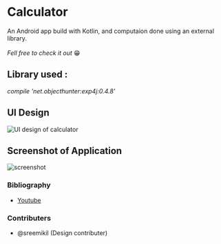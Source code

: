 # Calculator
An Android app build with Kotlin, and computaion done using an external library.
</br>
</br>
*Fell free to check it out* 	:grin:
## Library used : 
*compile 'net.objecthunter:exp4j:0.4.8'*
## UI Design
![UI design of calculator](https://github.com/itexpert2572000/Calculator/blob/master/screen%20shots/calculator%20ui.png)
## Screenshot of Application
![screenshot](https://github.com/itexpert2572000/Calculator/blob/master/screen%20shots/Screenshot_20200604_172820_com.akhiltj.calculator.jpg)
### Bibliography
* [Youtube](https://www.youtube.com/watch?v=EpP6KgJtHTk&t=622s)
### Contributers
* @sreemikil (Design contributer)
